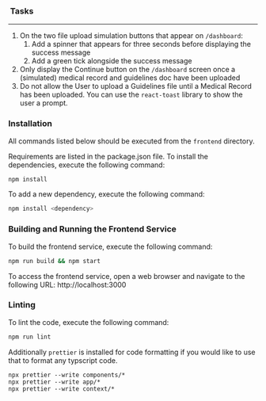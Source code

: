###  Tasks

---

1. On the two file upload simulation buttons that appear on `/dashboard`:
    1. Add a spinner that appears for three seconds before displaying the success message
    2. Add a green tick alongside the success message
2. Only display the Continue button on the `/dashboard` screen once a (simulated) medical record and guidelines doc have been uploaded
3. Do not allow the User to upload a Guidelines file until a Medical Record has been uploaded. You can use the `react-toast` library to show the user a prompt.

### Installation

All commands listed below should be executed from the `frontend` directory.

Requirements are listed in the package.json file. To install the dependencies, execute the following command:
```bash
npm install
```
To add a new dependency, execute the following command:
```bash
npm install <dependency>
```

### Building and Running the Frontend Service

To build the frontend service, execute the following command:
```bash
npm run build && npm start
```
To access the frontend service, open a web browser and navigate to the following URL: http://localhost:3000

### Linting

To lint the code, execute the following command:
```bash
npm run lint
```

Additionally `prettier` is installed for code formatting if you would like to use that to format any typscript code.
```commandline
npx prettier --write components/*
npx prettier --write app/*
npx prettier --write context/*
```